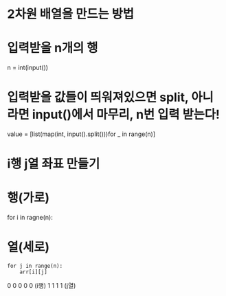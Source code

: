 # 2차원 배열을 만드는 방법

# 입력받을 n개의 행
n = int(input())  
# 입력받을 값들이 띄워져있으면 split, 아니라면 input()에서 마무리, n번 입력 받는다!
value = [list(map(int, input().split()))for _ in range(n)] 
# i행 j열 좌표 만들기
# 행(가로)
for i in ragne(n):
# 열(세로)
    for j in range(n):
        arr[i][j]
0 0 0 0 0 (i행)
1
1
1
1
(j열)